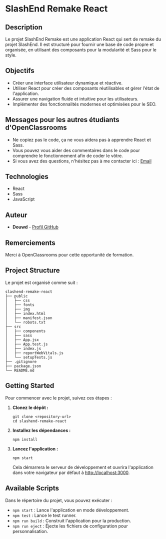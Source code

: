 # SlashEnd Remake React

## Description

Le projet SlashEnd Remake est une application React qui sert de remake du projet SlashEnd. Il est structuré pour fournir une base de code propre et organisée, en utilisant des composants pour la modularité et Sass pour le style.

## Objectifs

- Créer une interface utilisateur dynamique et réactive.
- Utiliser React pour créer des composants réutilisables et gérer l'état de l'application.
- Assurer une navigation fluide et intuitive pour les utilisateurs.
- Implémenter des fonctionnalités modernes et optimisées pour le SEO.

## Messages pour les autres étudiants d'OpenClassrooms

- Ne copiez pas le code, ça ne vous aidera pas à apprendre React et Sass.
- Vous pouvez vous aider des commentaires dans le code pour comprendre le fonctionnement afin de coder le vôtre.
- Si vous avez des questions, n'hésitez pas à me contacter ici : [Email](mailto:guillaumelamarque7@gmail.com)

## Technologies

- React
- Sass
- JavaScript

## Auteur

- **Douwd** - [Profil GitHub](https://github.com/Douwdy)

## Remerciements

Merci à OpenClassrooms pour cette opportunité de formation.

## Project Structure

Le projet est organisé comme suit :

```
slashend-remake-react
├── public
│   ├── css
│   ├── fonts
│   ├── img
│   ├── index.html
│   ├── manifest.json
│   └── robots.txt
├── src
│   ├── components
│   ├── sass
│   ├── App.jsx
│   ├── App.test.js
│   ├── index.js
│   ├── reportWebVitals.js
│   └── setupTests.js
├── .gitignore
├── package.json
└── README.md
```

## Getting Started

Pour commencer avec le projet, suivez ces étapes :

1. **Clonez le dépôt :**
   ```
   git clone <repository-url>
   cd slashend-remake-react
   ```

2. **Installez les dépendances :**
   ```
   npm install
   ```

3. **Lancez l'application :**
   ```
   npm start
   ```
   Cela démarrera le serveur de développement et ouvrira l'application dans votre navigateur par défaut à [http://localhost:3000](http://localhost:3000).

## Available Scripts

Dans le répertoire du projet, vous pouvez exécuter :

- `npm start` : Lance l'application en mode développement.
- `npm test` : Lance le test runner.
- `npm run build` : Construit l'application pour la production.
- `npm run eject` : Éjecte les fichiers de configuration pour personnalisation.